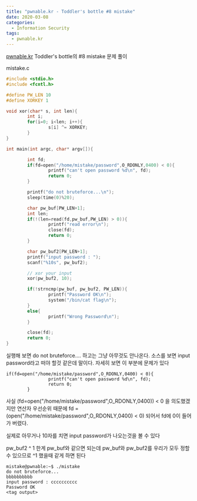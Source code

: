 ```yaml
---
title: "pwnable.kr - Toddler's bottle #8 mistake"
date: 2020-03-08
categories:
  - Information Security
tags:
  - pwnable.kr
---
```


[pwnable.kr][pwnable.kr] Toddler's bottle의 #8 mistake 문제 풀이

mistake.c
```c
#include <stdio.h>
#include <fcntl.h>

#define PW_LEN 10
#define XORKEY 1

void xor(char* s, int len){
        int i;
        for(i=0; i<len; i++){
                s[i] ^= XORKEY;
        }
}

int main(int argc, char* argv[]){

        int fd;
        if(fd=open("/home/mistake/password",O_RDONLY,0400) < 0){
                printf("can't open password %d\n", fd);
                return 0;
        }

        printf("do not bruteforce...\n");
        sleep(time(0)%20);

        char pw_buf[PW_LEN+1];
        int len;
        if(!(len=read(fd,pw_buf,PW_LEN) > 0)){
                printf("read error\n");
                close(fd);
                return 0;
        }

        char pw_buf2[PW_LEN+1];
        printf("input password : ");
        scanf("%10s", pw_buf2);

        // xor your input
        xor(pw_buf2, 10);

        if(!strncmp(pw_buf, pw_buf2, PW_LEN)){
                printf("Password OK\n");
                system("/bin/cat flag\n");
        }
        else{
                printf("Wrong Password\n");
        }

        close(fd);
        return 0;
}
```

실행해 보면 do not bruteforce.... 하고는 그냥 아무것도 안나온다. 
소스를 보면 input password라고 떠야 할것 같은데 말이다. 
자세히 보면 이 부분에 문제가 있다
~~~
if(fd=open("/home/mistake/password",O_RDONLY,0400) < 0){
                printf("can't open password %d\n", fd);
                return 0;
        }
~~~

사실 (fd=open("/home/mistake/password",O_RDONLY,0400)) < 0 을 의도했겠지만 연산자 우선순위 때문에 fd = (open("/home/mistake/password",O_RDONLY,0400) < 0) 되어서 fd에 0이 들어가 버렸다.

실제로 아무거나 10자를 치면 input password가 나오는것을 볼 수 있다

pw_buf2 ^ 1 한게 pw_buf와 같으면 되는데 pw_buf와 pw_buf2를 우리가 모두 정할수 있으므로 ^1 했을때 같게 하면 된다

~~~
mistake@pwnable:~$ ./mistake
do not bruteforce...
bbbbbbbbbb
input password : cccccccccc
Password OK
<tag output>
~~~

[pwnable.kr]: https://pwnable.kr

<!-- Mommy, the operator priority always confuses me :( -->